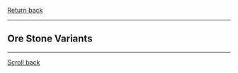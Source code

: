 [Return back](../generation.md#Generation-Mods)

----
## Ore Stone Variants



----
[Scroll back](#Ore-Stone-Variants)